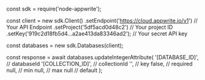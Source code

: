 const sdk = require('node-appwrite');

const client = new sdk.Client()
    .setEndpoint('https://cloud.appwrite.io/v1') // Your API Endpoint
    .setProject('5df5acd0d48c2') // Your project ID
    .setKey('919c2d18fb5d4...a2ae413da83346ad2'); // Your secret API key

const databases = new sdk.Databases(client);

const response = await databases.updateIntegerAttribute(
    '[DATABASE_ID]', // databaseId
    '[COLLECTION_ID]', // collectionId
    '', // key
    false, // required
    null, // min
    null, // max
    null // default
);
